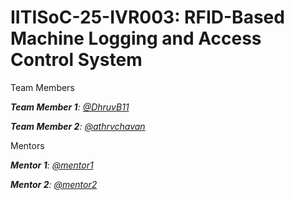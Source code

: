 # IITISoC-25-IVR003: RFID-Based Machine Logging and Access Control System

Team Members

_**Team Member 1**:  [@DhruvB11]([https://github.com/DhruvB11])_

_**Team Member 2**:  [@athrvchavan]([https://github.com/user2](https://github.com/athrvchavan))_

Mentors

_**Mentor 1**:  [@mentor1](https://github.com/mentor1)_

_**Mentor 2**:  [@mentor2](https://github.com/mentor2)_
